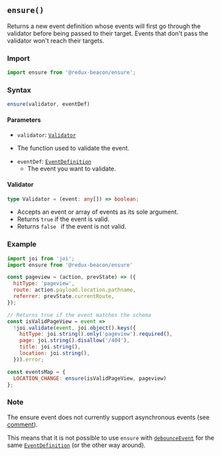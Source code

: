 ## `ensure()`

Returns a new event definition whose events will first go through the validator
before being passed to their target. Events that don't pass the validator won't
reach their targets.

### Import

```js
import ensure from '@redux-beacon/ensure';
```

### Syntax

```js
ensure(validator, eventDef)
```

#### Parameters

* `validator`: [`Validator`](#validator)
 - The function used to validate the event.
* `eventDef`: [`EventDefinition`](../api/event-definition.md)
  - The event you want to validate.

#### Validator

```typescript
type Validator = (event: any[]) => boolean;
```
 - Accepts an event or array of events as its sole argument.
 - Returns `true` if the event is valid.
 - Returns `false ` if the event is not valid.

### Example

```js
import joi from 'joi';
import ensure from '@redux-beacon/ensure'

const pageview = (action, prevState) => ({
  hitType: 'pageview',
  route: action.payload.location.pathname,
  referrer: prevState.currentRoute,
});

// Returns true if the event matches the schema
const isValidPageView = event =>
  !joi.validate(event, joi.object().keys({
    hitType: joi.string().only('pageview').required(),
    page: joi.string().disallow('/404'),
    title: joi.string(),
    location: joi.string(),
  })).error;

const eventsMap = {
  LOCATION_CHANGE: ensure(isValidPageView, pageview)
};
```

### Note

The ensure event does not currently support asynchronous events (see [comment](https://github.com/rangle/redux-beacon/issues/286#issuecomment-423023024)).

This means that it is not possible to use `ensure` with [`debounceEvent`](./debounce-event.md) for the same [`EventDefinition`](../api/event-definition.md) (or the other way around).
